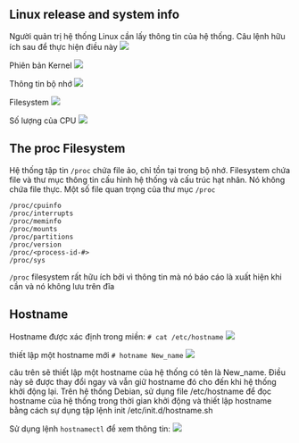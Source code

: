 ## Linux release and system info
Người quản trị hệ thống Linux cần lấy thông tin của hệ thống. Câu lệnh hữu ích sau để thực hiện điều này
<img src="https://i.imgur.com/0xJTSZL.png">

Phiên bản Kernel
<img src="https://i.imgur.com/httn2U6.png">

Thông tin bộ nhớ
<img src="https://i.imgur.com/dN4zWfs.png">

Filesystem
<img src="https://i.imgur.com/hrxUmZx.png">

Số lượng của CPU
<img src="https://i.imgur.com/Qlmz73k.png">

## The proc Filesystem

Hệ thống tập tin `/proc` chứa file ảo, chỉ tồn tại trong bộ nhớ. Filesystem chứa file và thư mục
thông tin cấu hình hệ thống và cấu trúc hạt nhân. Nó không chứa file thực.
Một số file quan trọng của thư mục `/proc`
```
/proc/cpuinfo
/proc/interrupts
/proc/meminfo
/proc/mounts
/proc/partitions
/proc/version
/proc/<process-id-#>
/proc/sys
```

`/proc` filesystem rất hữu ích bởi vì thông tin mà nó báo cáo là xuất hiện khi cần và nó không lưu trên đĩa

## Hostname
Hostname được xác định trong miền:
`# cat /etc/hostname`
<img src="https://i.imgur.com/pEQNv5Z.png">

thiết lập một hostname mới
`# hotname New_name`
<img src="https://i.imgur.com/FNLCbdx.png">

câu trên sẽ thiết lập một hostname của hệ thống có tên là New_name. Điều này sẽ được thay đổi ngay và vẫn
giữ hostname đó cho đến khi hệ thống khởi động lại. Trên hệ thống Debian, sử dụng file /etc/hostname để đọc
hostname của hệ thống trong thời gian khởi động và thiết lập hostname bằng cách sự dụng tập lệnh init /etc/init.d/hostname.sh

Sử dụng lệnh `hostnamectl` để xem thông tin:
<img src="https://i.imgur.com/dMGlJUZ.png">

